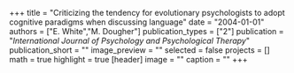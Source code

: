 +++
title = "Criticizing the tendency for evolutionary psychologists to adopt cognitive paradigms when discussing language"
date = "2004-01-01"
authors = ["E. White","M. Dougher"]
publication_types = ["2"]
publication = "_International Journal of Psychology and Psychological Therapy_"
publication_short = ""
image_preview = ""
selected = false
projects = []
math = true
highlight = true
[header]
image = ""
caption = ""
+++

